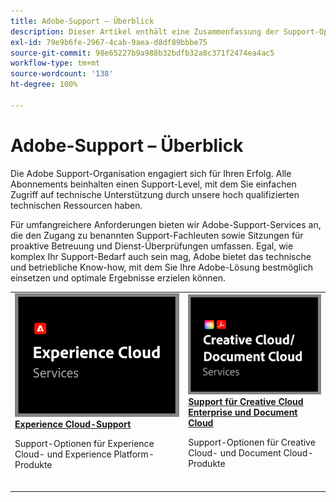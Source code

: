 ```yaml
---
title: Adobe-Support – Überblick
description: Dieser Artikel enthält eine Zusammenfassung der Support-Optionen für Adobe Experience Cloud, Adobe Document Cloud und Adobe Creative Cloud.
exl-id: 79e9b6fe-2967-4cab-9aea-d8df89bbbe75
source-git-commit: 98e65227b9a988b32bdfb32a8c371f2474ea4ac5
workflow-type: tm+mt
source-wordcount: '138'
ht-degree: 100%

---
```


# Adobe-Support – Überblick

Die Adobe Support-Organisation engagiert sich für Ihren Erfolg. Alle Abonnements beinhalten einen Support-Level, mit dem Sie einfachen Zugriff auf technische Unterstützung durch unsere hoch qualifizierten technischen Ressourcen haben.

Für umfangreichere Anforderungen bieten wir Adobe-Support-Services an, die den Zugang zu benannten Support-Fachleuten sowie Sitzungen für proaktive Betreuung und Dienst-Überprüfungen umfassen. Egal, wie komplex Ihr Support-Bedarf auch sein mag, Adobe bietet das technische und betriebliche Know-how, mit dem Sie Ihre Adobe-Lösung bestmöglich einsetzen und optimale Ergebnisse erzielen können.

<table style="table-layout:fixed">
<tr>
  <td>
    <a href="dx-overview.md">
    <img alt="DX-Unterstützung" src="assets/ECthumbnail.png"/>
    </a>
    <div>
    <a href="dx-overview.md"><strong>Experience Cloud-Support</strong></a>
    </div>
    <p>Support-Optionen für Experience Cloud- und Experience Platform-Produkte</p>
    <br>
  </td>
  <td>
    <a href="dme-overview.md">
      <img alt="Business" src="assets/CCDCThumbnail.png">
    </a>
    <div>
    <a href="dme-overview.md"><strong>Support für Creative Cloud Enterprise und Document Cloud</strong></a>
    </div>
    <p>Support-Optionen für Creative Cloud- und Document Cloud-Produkte</p>
    <br>
  </td>
</tr>
</table>
